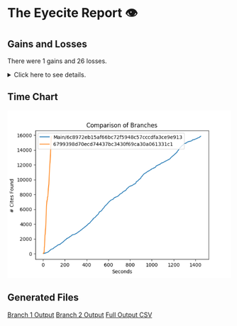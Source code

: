 # The Eyecite Report :eye:



Gains and Losses
---------
There were 1 gains and 26 losses.

<details>
<summary>Click here to see details.</summary>

|     id     |       Gain      |        Loss       |
| ---------- | --------------- | ----------------- |
|  4639543   |                 |   ___ N.W.2d ___  |
|  4709603   |                 |   ___ N.W.2d ___  |
|  2975709   |                 |    ___ F.3d ___   |
|  4044496   |                 |   ___ S.W.2d ___  |
|  4044496   |                 |   ___ S.W.3d ___  |
|  6322259   |                 |   ___ N.W.2d ___  |
|  1662392   |                 |    ___ U.S. ___   |
|  1950193   |                 |    ___ U.S. ___   |
|  1595372   |                 |    ___ U.S. ___   |
|  2357843   |                 |    ___ U.S. ___   |
|  2414924   | 521 U.S. at ___ |                   |
|  2414924   |                 |    ___ U.S. ___   |
|  2829354   |                 |   ___ S.W.3d ___  |
|  2829354   |                 |  ____ S.W.3d ___  |
|  3007570   |                 |     __ P.3d __    |
|   617922   |                 | ___ F.Supp.2d ___ |
|  2267203   |                 |    ___ U.S. ___   |
|  2267203   |                 |   ___ U.S. ____   |
|  3356939   |                 |    — Charlton —   |
|  3324308   |                 |    ___ A.2d ___   |
|  4349266   |                 |     __ P.3d __    |
|  4184331   |                 |   ___ N.W.2d ___  |
|  4295146   |                 |    ___ NW2d ___   |
|  4393773   |                 |   ___ N.W.2d ___  |
|  4084041   |                 |    ___ AD3d ___   |
|  1266504   |                 |  ___ N.C.App. ___ |
|  1274883   |                 |    ___ S.C. ___   |


</details>



Time Chart
---------

![image](https://raw.githubusercontent.com/freelawproject/eyecite/artifacts/255/results/chart.png)


Generated Files
---------

[Branch 1 Output](https://raw.githubusercontent.com/freelawproject/eyecite/artifacts/255/results/6c8972eb15af66bc72f5948c57cccdfa3ce9e913.json)
[Branch 2 Output](https://raw.githubusercontent.com/freelawproject/eyecite/artifacts/255/results/6799398d70ecd74437bc3430f69ca30a061331c1.json)
[Full Output CSV ](https://raw.githubusercontent.com/freelawproject/eyecite/artifacts/255/results/output.csv)
